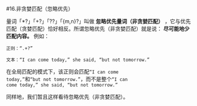 #16.非贪婪匹配（忽略优先）

  量词「*?」「+?」「??」「{m,n}?」叫做 __忽略优先量词（非贪婪匹配）__ ，它与优先匹配（贪婪匹配）恰好相反。所谓忽略优先（非贪婪匹配）就是说：
 __尽可能地少匹配内容。__ 例如：

```
正则：“.+?”

文本：“I can come today,” she said, “but not tomorrow.”
```

  在全局匹配的模式下，该正则会匹配<code>“I can come today,”</code>和<code>“but not tomorrow.”</code>，而不是整个<code>“I can come today,” she said, “but not tomorrow.”</code>
  
  同样地，我们暂且这样看待忽略优先（非贪婪匹配）。
